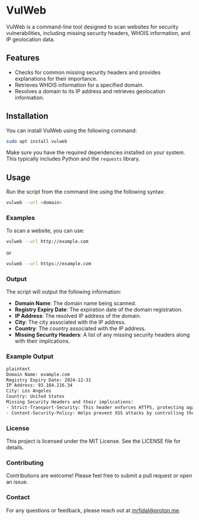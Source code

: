 # VulWeb

VulWeb is a command-line tool designed to scan websites for security vulnerabilities, including missing security headers, WHOIS information, and IP geolocation data.

## Features

- Checks for common missing security headers and provides explanations for their importance.
- Retrieves WHOIS information for a specified domain.
- Resolves a domain to its IP address and retrieves geolocation information.

## Installation

You can install VulWeb using the following command:

```bash
sudo apt install vulweb
```

Make sure you have the required dependencies installed on your system. This typically includes Python and the `requests` library.

## Usage

Run the script from the command line using the following syntax:

```bash
vulweb --url <domain>
```

### Examples

To scan a website, you can use:

```bash
vulweb --url http://example.com
```

or

```bash
vulweb --url https://example.com
```

### Output

The script will output the following information:

- **Domain Name**: The domain name being scanned.
- **Registry Expiry Date**: The expiration date of the domain registration.
- **IP Address**: The resolved IP address of the domain.
- **City**: The city associated with the IP address.
- **Country**: The country associated with the IP address.
- **Missing Security Headers**: A list of any missing security headers along with their implications.

### Example Output

```bash
plaintext
Domain Name: example.com
Registry Expiry Date: 2024-12-31
IP Address: 93.184.216.34
City: Los Angeles
Country: United States
Missing Security Headers and their implications:
- Strict-Transport-Security: This header enforces HTTPS, protecting against man-in-the-middle attacks.
- Content-Security-Policy: Helps prevent XSS attacks by controlling the sources from which content can be loaded.
```
### License

This project is licensed under the MIT License. See the LICENSE file for details.

### Contributing

Contributions are welcome! Please feel free to submit a pull request or open an issue.

### Contact

For any questions or feedback, please reach out at mrfidal@proton.me.
